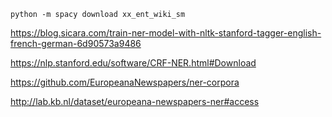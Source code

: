     python -m spacy download xx_ent_wiki_sm
	
	
https://blog.sicara.com/train-ner-model-with-nltk-stanford-tagger-english-french-german-6d90573a9486

https://nlp.stanford.edu/software/CRF-NER.html#Download

https://github.com/EuropeanaNewspapers/ner-corpora

http://lab.kb.nl/dataset/europeana-newspapers-ner#access